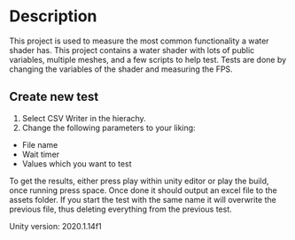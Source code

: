 # Description

This project is used to measure the most common functionality a water shader has. This project contains a water shader with lots of public 
variables, multiple meshes, and a few scripts to help test.
Tests are done by changing the variables of the shader and measuring the FPS.

## Create new test

1. Select CSV Writer in the hierachy.
2. Change the following parameters to your liking:
 - File name
 - Wait timer
 - Values which you want to test
 
To get the results, either press play within unity editor or play the build, once running press space.
Once done it should output an excel file to the assets folder. 
If you start the test with the same name it will overwrite the previous file, thus deleting everything from the previous test.



Unity version: 2020.1.14f1
